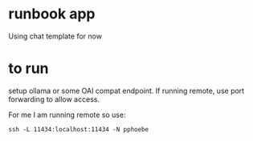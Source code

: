 # runbook app


Using chat template for now


# to run

setup ollama or some OAI compat endpoint. If running remote, use port forwarding to allow access.

For me I am running remote so use:

```
ssh -L 11434:localhost:11434 -N pphoebe
```
